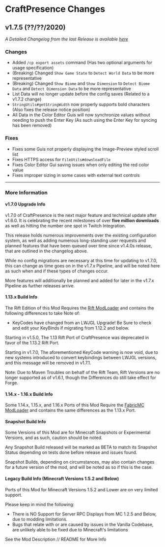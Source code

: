 # CraftPresence Changes

## v1.7.5 (??/??/2020)

_A Detailed Changelog from the last Release is available [here](https://gitlab.com/CDAGaming/CraftPresence/-/compare/release%2Fv1.7.2...release%2Fv1.7.5)_

### Changes

*   Added `/cp export assets` command (Has two optional arguments for usage specification)
*   (Breaking) Changed `Show Game State` to `Detect World Data` to be more representative
*   (Breaking) Changed `Show Biome` and `Show Dimension` to `Detect Biome Data` and `Detect Dimension Data` to be more representative
*   List Data will no longer update before the config saves (Related to a v1.7.2 change)
*   `StringUtils#getStringWidth` now properly supports bold characters (Also fixes the release notice position)
*   All Data in the Color Editor Guis will now synchronize values without needing to push the Enter Key (As such using the Enter Key for syncing has been removed)

### Fixes

*   Fixes some Guis not properly displaying the Image-Preview styled scroll list
*   Fixes HTTPS access for `FileUtils#downloadFile`
*   Fixes Color Editor Gui saving issues when only editing the red color value
*   Fixes improper sizing in some cases with external text controls

___

### More Information

#### v1.7.0 Upgrade Info

v1.7.0 of CraftPresence is the next major feature and technical update after v1.6.0.
It is celebrating the recent milestones of over **five million downloads** as well as hitting the number one spot in Twitch Integration.

This release holds numerous improvements over the existing configuration system, as well as adding numerous long-standing user requests and planned features that have been queued over time since v1.4.0s release,
that are outlined in the changelog above.

While no config migrations are necessary at this time for updating to v1.7.0, this can change as time goes on in the v1.7.x Pipeline, and will be noted here as such when and if these types of changes occur.

More features will additionally be planned and added for later in the v1.7.x Pipeline as further releases arrive.

#### 1.13.x Build Info

The Rift Edition of this Mod Requires the [Rift ModLoader](https://www.curseforge.com/minecraft/mc-mods/rift) and contains the following differences to take Note of:

*   KeyCodes have changed from an LWJGL Upgrade! Be Sure to check and edit your KeyBinds if migrating from 1.12.2 and below.

Starting in v1.5.0, The 1.13 Rift Port of CraftPresence was deprecated in favor of the 1.13.2 Rift Port.

Starting in v1.7.0, The aforementioned KeyCode warning is now void, due to new systems introduced to convert keybindings between LWJGL versions, and this message will be removed in v1.7.1.

Note: Due to Maven Troubles on behalf of the Rift Team, Rift Versions are no longer supported as of v1.6.1, though the Differences do still take effect for Forge.

#### 1.14.x - 1.16.x Build Info

Some 1.14.x, 1.15.x, and 1.16.x Ports of this Mod Require the [FabricMC ModLoader](https://www.curseforge.com/minecraft/mc-mods/fabric-api) and contains the same differences as the 1.13.x Port.

#### Snapshot Build Info

Some Versions of this Mod are for Minecraft Snapshots or Experimental Versions, and as such, caution should be noted.

Any Snapshot Build released will be marked as BETA to match its Snapshot Status depending on tests done before release and issues found.

Snapshot Builds, depending on circumstances, may also contain changes for a future version of the mod, and will be noted as so if this is the case.

#### Legacy Build Info (Minecraft Versions 1.5.2 and Below)

Ports of this Mod for Minecraft Versions 1.5.2 and Lower are on very limited support.

Please keep in mind the following:

*   There is NO Support for Server RPC Displays from MC 1.2.5 and Below, due to modding limitations.
*   Bugs that relate with or are caused by issues in the Vanilla Codebase, are unlikely able to be fixed due to Minecraft's limitations

See the Mod Description // README for More Info
